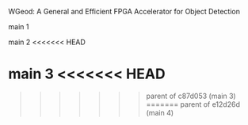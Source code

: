 WGeod: A General and Efficient FPGA Accelerator for Object Detection

main 1

main 2
<<<<<<< HEAD

main 3
<<<<<<< HEAD
=======
>>>>>>> parent of c87d053 (main 3)
=======
>>>>>>> parent of e12d26d (main 4)
